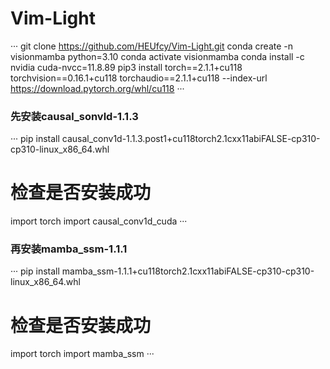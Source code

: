 # Vim-Light

···
  git clone https://github.com/HEUfcy/Vim-Light.git
  conda create -n visionmamba python=3.10
  conda activate visionmamba
  conda install -c nvidia cuda-nvcc=11.8.89
  pip3 install torch==2.1.1+cu118 torchvision==0.16.1+cu118 torchaudio==2.1.1+cu118 --index-url https://download.pytorch.org/whl/cu118
···

### 先安装causal_sonvld-1.1.3
···
  pip install causal_conv1d-1.1.3.post1+cu118torch2.1cxx11abiFALSE-cp310-cp310-linux_x86_64.whl
  # 检查是否安装成功
  import torch
  import causal_conv1d_cuda
···
  
### 再安装mamba_ssm-1.1.1
···
  pip install mamba_ssm-1.1.1+cu118torch2.1cxx11abiFALSE-cp310-cp310-linux_x86_64.whl
  # 检查是否安装成功
  import torch
  import mamba_ssm
···
